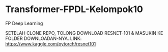 # Transformer-FPDL-Kelompok10
FP Deep Learning

SETELAH CLONE REPO, TOLONG DOWNLOAD RESNET-101 & MASUKIN KE FOLDER DOWNLOADAN-NYA. LINK:
https://www.kaggle.com/pytorch/resnet101
